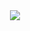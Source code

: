 <div align="center">

  <!-- dynamic typing effect 动态打字效果 -->
  <div>
    <a href="https://blog.csdn.net/weixin_62533201">
      <img src="https://readme-typing-svg.demolab.com?font=Fira+Code&pause=1000&width=435&lines=fmt.Println(%22Hello%2C%20World%22);Hello World!&center=true&size=27" />
    </a>
  </div>
</div>
